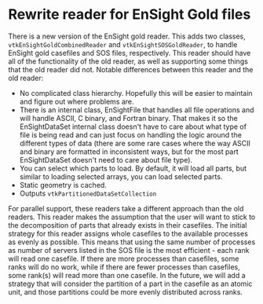 # Rewrite reader for EnSight Gold files

There is a new version of the EnSight gold reader. This adds two classes, `vtkEnSightGoldCombinedReader` and `vtkEnSightSOSGoldReader`, to handle EnSight gold casefiles and SOS files, respectively.
This reader should have all of the functionality of the old reader, as well as supporting some things that the old reader did not. Notable differences between this reader and the old reader:

- No complicated class hierarchy. Hopefully this will be easier to maintain and figure out where problems are.
- There is an internal class, EnSightFile that handles all file operations and will handle ASCII, C binary, and Fortran binary. That makes it so the EnSightDataSet internal class doesn't have to care about what type of file is being read and can just focus on handling the logic around the different types of data (there are some rare cases where the way ASCII and binary are formatted in inconsistent ways, but for the most part EnSightDataSet doesn't need to care about file type).
- You can select which parts to load. By default, it will load all parts, but similar to loading selected arrays, you can load selected parts.
- Static geometry is cached.
- Outputs `vtkPartitionedDataSetCollection`

For parallel support, these readers take a different approach than the old readers. This reader makes the assumption that the user will want to stick to the decomposition of parts that already exists in their casefiles. The initial strategy for this reader assigns whole casefiles to the available processes as evenly as possible. This means that using the same number of processes as number of servers listed in the SOS file is the most efficient - each rank will read one casefile. If there are more processes than casefiles, some ranks will do no work, while if there are fewer processes than casefiles, some rank(s) will read more than one casefile. In the future, we will add a strategy that will consider the partition of a part in the casefile as an atomic unit, and those partitions could be more evenly distributed across ranks.
